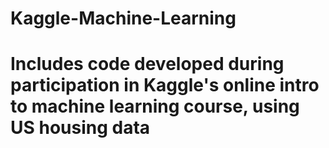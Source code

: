 # Kaggle-Machine-Learning

# Includes code developed during participation in Kaggle's online intro to machine learning course, using US housing data 
